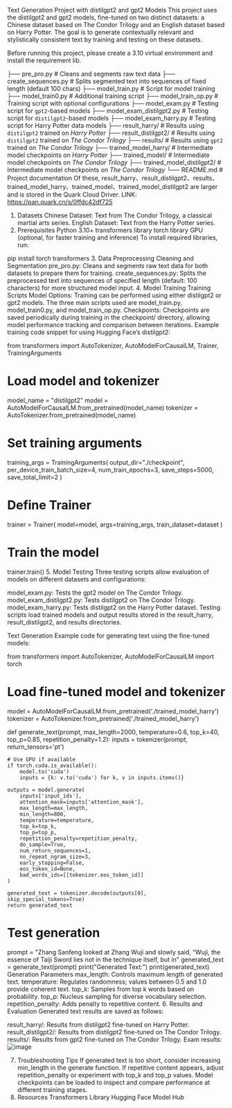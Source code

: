 Text Generation Project with distilgpt2 and gpt2 Models
This project uses the distilgpt2 and gpt2 models, fine-tuned on two distinct datasets: a Chinese dataset based on The Condor Trilogy and an English dataset based on Harry Potter. The goal is to generate contextually relevant and stylistically consistent text by training and testing on these datasets.

Before running this project, please create a 3.10 virtual environment and install the requirement lib.

├── pre_pro.py                  # Cleans and segments raw text data
├── create_sequences.py         # Splits segmented text into sequences of fixed length (default 100 chars)
├── model_train.py              # Script for model training
├── model_train0.py             # Additional training script
├── model_train_op.py           # Training script with optional configurations
├── model_exam.py               # Testing script for `gpt2`-based models
├── model_exam_distilgpt2.py    # Testing script for `distilgpt2`-based models
├── model_exam_harry.py         # Testing script for Harry Potter data models
├── result_harry/               # Results using `distilgpt2` trained on *Harry Potter*
├── result_distilgpt2/          # Results using `distilgpt2` trained on *The Condor Trilogy*
├── results/                    # Results using `gpt2` trained on *The Condor Trilogy*
├── trained_model_harry/        # Intermediate model checkpoints on *Harry Potter*
├── trained_model/              # Intermediate model checkpoints on *The Condor Trilogy*
├── trained_model_distilgpt2/   # Intermediate model checkpoints on *The Condor Trilogy*
└── README.md                   # Project documentation
Of these, result_harry、result_distilgpt2、results、trained_model_harry、trained_model、trained_model_distilgpt2 are larger and is stored in the Quark Cloud Driver.
LINK: https://pan.quark.cn/s/0ffdc42df725

1. Datasets
Chinese Dataset: Text from The Condor Trilogy, a classical martial arts series.
English Dataset: Text from the Harry Potter series.
2. Prerequisites
Python 3.10+
transformers library
torch library
GPU (optional, for faster training and inference)
To install required libraries, run:


pip install torch transformers
3. Data Preprocessing
Cleaning and Segmentation
pre_pro.py: Cleans and segments raw text data for both datasets to prepare them for training.
create_sequences.py: Splits the preprocessed text into sequences of specified length (default: 100 characters) for more structured model input.
4. Model Training
Training Scripts
Model Options: Training can be performed using either distilgpt2 or gpt2 models. The three main scripts used are model_train.py, model_train0.py, and model_train_op.py.
Checkpoints: Checkpoints are saved periodically during training in the checkpoint/ directory, allowing model performance tracking and comparison between iterations.
Example training code snippet for using Hugging Face’s distilgpt2:


from transformers import AutoTokenizer, AutoModelForCausalLM, Trainer, TrainingArguments

# Load model and tokenizer
model_name = "distilgpt2"
model = AutoModelForCausalLM.from_pretrained(model_name)
tokenizer = AutoTokenizer.from_pretrained(model_name)

# Set training arguments
training_args = TrainingArguments(
    output_dir="./checkpoint",
    per_device_train_batch_size=4,
    num_train_epochs=3,
    save_steps=5000,
    save_total_limit=2
)

# Define Trainer
trainer = Trainer(
    model=model,
    args=training_args,
    train_dataset=dataset
)

# Train the model
trainer.train()
5. Model Testing
Three testing scripts allow evaluation of models on different datasets and configurations:

model_exam.py: Tests the gpt2 model on The Condor Trilogy.
model_exam_distilgpt2.py: Tests distilgpt2 on The Condor Trilogy.
model_exam_harry.py: Tests distilgpt2 on the Harry Potter dataset.
Testing scripts load trained models and output results stored in the result_harry, result_distilgpt2, and results directories.

Text Generation
Example code for generating text using the fine-tuned models:


from transformers import AutoTokenizer, AutoModelForCausalLM
import torch

# Load fine-tuned model and tokenizer
model = AutoModelForCausalLM.from_pretrained('./trained_model_harry')
tokenizer = AutoTokenizer.from_pretrained('./trained_model_harry')

def generate_text(prompt, max_length=2000, temperature=0.6, top_k=40, top_p=0.85, repetition_penalty=1.2):
    inputs = tokenizer(prompt, return_tensors='pt')

    # Use GPU if available
    if torch.cuda.is_available():
        model.to('cuda')
        inputs = {k: v.to('cuda') for k, v in inputs.items()}

    outputs = model.generate(
        inputs['input_ids'],
        attention_mask=inputs['attention_mask'],
        max_length=max_length,
        min_length=800,
        temperature=temperature,
        top_k=top_k,
        top_p=top_p,
        repetition_penalty=repetition_penalty,
        do_sample=True,
        num_return_sequences=1,
        no_repeat_ngram_size=3,
        early_stopping=False,
        eos_token_id=None,
        bad_words_ids=[[tokenizer.eos_token_id]]
    )

    generated_text = tokenizer.decode(outputs[0], skip_special_tokens=True)
    return generated_text

# Test generation
prompt = "Zhang Sanfeng looked at Zhang Wuji and slowly said, “Wuji, the essence of Taiji Sword lies not in the technique itself, but in"
generated_text = generate_text(prompt)
print("Generated Text:")
print(generated_text)
Generation Parameters
max_length: Controls maximum length of generated text.
temperature: Regulates randomness; values between 0.5 and 1.0 provide coherent text.
top_k: Samples from top k words based on probability.
top_p: Nucleus sampling for diverse vocabulary selection.
repetition_penalty: Adds penalty to repetitive content.
6. Results and Evaluation
Generated text results are saved as follows:

result_harry/: Results from distilgpt2 fine-tuned on Harry Potter.
result_distilgpt2/: Results from distilgpt2 fine-tuned on The Condor Trilogy.
results/: Results from gpt2 fine-tuned on The Condor Trilogy.
Exam results:
![image](https://github.com/user-attachments/assets/c187eccb-4ec4-4982-bfc5-e19e1d008416)

7. Troubleshooting Tips
If generated text is too short, consider increasing min_length in the generate function.
If repetitive content appears, adjust repetition_penalty or experiment with top_k and top_p values.
Model checkpoints can be loaded to inspect and compare performance at different training stages.
8. Resources
Transformers Library
Hugging Face Model Hub
